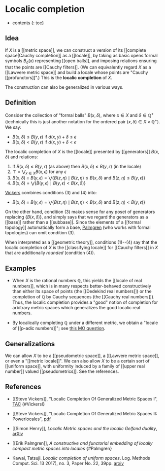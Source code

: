 
# Localic completion
* contents
{: toc}

## Idea

If $X$ is a [[metric space]], we can construct a version of its [[complete space|Cauchy completion]] as a [[locale]], by taking as basic opens formal symbols $B_\delta(x)$ representing [[open balls]], and imposing relations ensuring that the points are [[Cauchy filters]].  (We can equivalently regard $X$ as a [[Lawvere metric space]] and build a locale whose points are "Cauchy [[profunctors]]".)  This is the **localic completion** of $X$.

The construction can also be generalized in various ways.

## Definition

Consider the collection of "formal balls" $B(x,\delta)$, where $x\in X$ and $\delta\in\mathbb{Q}^+$ (technically this is just another notation for the ordered pair $(x,\delta)\in X\times \mathbb{Q}^+$).  We say:

* $B(x,\delta)\le B(y,\epsilon)$ if $d(x,y)+\delta\le\epsilon$
* $B(x,\delta)\lt B(y,\epsilon)$ if $d(x,y)+\delta\lt\epsilon$

The localic completion of $X$ is the [[locale]] presented by [[generators]] $B(x,\delta)$ and relations:

1. If $B(x,\delta)\le B(y,\epsilon)$ (as above) then $B(x,\delta)\le B(y,\epsilon)$ (in the locale)
2. $\top = \bigvee_{x\in X} B(x,\epsilon)$ for any $\epsilon$
3. $B(x,\delta)\cap B(y,\epsilon) = \bigvee \{ B(z,\eta) \mid B(z,\eta) \le B(x,\delta) \text{ and } B(z,\eta) \le B(y,\epsilon) \}$
4. $B(x,\delta) = \bigvee \{ B(y,\epsilon) \mid B(y,\epsilon) \lt B(x,\delta) \}$

[Vickers](#VickersI) combines conditions (3) and (4) into:

* $B(x,\delta)\cap B(y,\epsilon) = \bigvee \{ B(z,\eta) \mid B(z,\eta) \lt B(x,\delta) \text{ and } B(z,\eta) \lt B(y,\epsilon) \}$

On the other hand, condition (3) makes sense for any poset of generators replacing $\{B(x,\delta)\}$, and simply says that we regard the generators as a [[base]] rather than a [[subbase]].  Since the elements of a [[formal topology]] automatically form a base, [Palmgren](#Palmgren) (who works with formal topologies) can omit condition (3).

When interpreted as a [[geometric theory]], conditions (1)--(4) say that the localic completion of $X$ is the [[classifying locale]] for [[Cauchy filters]] in $X$ that are additionally *rounded* (condition (4)).

## Examples

* When $X$ is the rational numbers $\mathbb{Q}$, this yields the [[locale of real numbers]], which is in many respects better-behaved constructively than either its space of points (the [[Dedekind real numbers]]) or the completion of $\mathbb{Q}$ by Cauchy sequences (the [[Cauchy real numbers]]).  Thus, the localic completion provides a "good" notion of completion for arbitrary metric spaces which generalizes the good localic real numbers.

* By localically completing $\mathbb{Q}$ under a different metric, we obtain a "locale of [[p-adic numbers]]"; see [this MO question](http://mathoverflow.net/questions/214677/the-formal-p-adic-numbers).


## Generalizations

We can allow $X$ to be a [[pseudometric space]], a [[Lawvere metric space]], or even a "[[metric locale]]".  We can also allow $X$ to be a certain sort of [[uniform space]], with uniformity induced by a family of [[upper real number]] valued [[pseudometrics]].  See the references.


## References

* [[Steve Vickers]], "Localic Completion Of Generalized Metric Spaces I", [TAC](http://www.tac.mta.ca/tac/volumes/14/15/14-15abs.html)
{#VickersI}

* [[Steve Vickers]], "Localic Completion Of Generalized Metric Spaces II: Powerlocales", [pdf](http://www.cs.bham.ac.uk/~sjv/LocCompPower.pdf)

* [[Simon Henry]], *Localic Metric spaces and the localic Gelfand duality*, [arXiv](http://arxiv.org/abs/1411.0898)

* [[Erik Palmgren]], *A constructive and functorial embedding of locally compact metric spaces into locales*
{#Palmgren}

* Kawai, Tatsuji. *Localic completion of uniform spaces*. Log. Methods Comput. Sci. 13 2017), no. 3, Paper No. 22, 39pp.  [arxiv](https://arxiv.org/abs/1703.02255)
